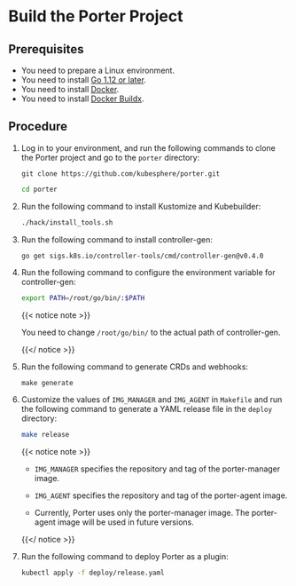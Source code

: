# Build the Porter Project

## Prerequisites

* You need to prepare a Linux environment.
* You need to install [Go 1.12 or later](https://github.com/kubesphere/porter/blob/master/doc/how-to-build.md).
* You need to install [Docker](https://www.docker.com/get-started).
* You need to install [Docker Buildx](https://www.docker.com/blog/getting-started-with-docker-for-arm-on-linux/).

## Procedure

1. Log in to your environment, and run the following commands to clone the Porter project and go to the `porter` directory:
   ```
   git clone https://github.com/kubesphere/porter.git
   ```
   
   ```bash
   cd porter
   ```

2. Run the following command to install Kustomize and Kubebuilder:

   ```bash
   ./hack/install_tools.sh
   ```

3. Run the following command to install controller-gen:

   ```bash
   go get sigs.k8s.io/controller-tools/cmd/controller-gen@v0.4.0
   ```

4. Run the following command to configure the environment variable for controller-gen:

   ```bash
   export PATH=/root/go/bin/:$PATH
   ```

   {{< notice note >}}

   You need to change `/root/go/bin/` to the actual path of controller-gen.

   {{</ notice >}}

5. Run the following command to generate CRDs and webhooks:

   ```
   make generate
   ```

6. Customize the values of `IMG_MANAGER` and `IMG_AGENT` in `Makefile` and run the following command to generate a YAML release file in the `deploy` directory:

   ```bash
   make release
   ```

   {{< notice note >}}

   * `IMG_MANAGER` specifies the repository and tag of the porter-manager image.

   * `IMG_AGENT` specifies the repository and tag of the porter-agent image.
   * Currently, Porter uses only the porter-manager image. The porter-agent image will be used in future versions.

   {{</ notice >}}

7. Run the following command to deploy Porter as a plugin:

   ```bash
   kubectl apply -f deploy/release.yaml
   ```